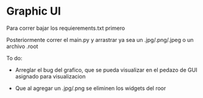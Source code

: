 # Graphic UI

Para correr bajar los requierements.txt primero

Posteriormente correr el main.py y arrastrar ya sea un .jpg/.png/.jpeg o un archivo .root

To do: 

- Arreglar el bug del grafico, que se pueda visualizar en el pedazo de GUI asignado para visualizacion

- Que al agregar un .jpg/.png se eliminen los widgets del roor
